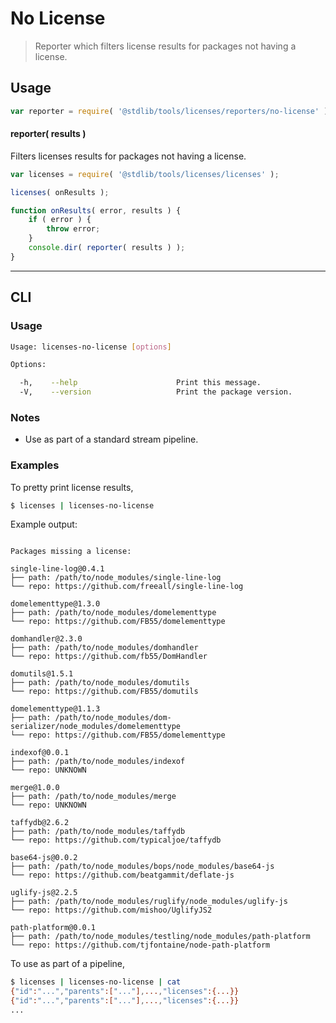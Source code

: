 # No License

> Reporter which filters license results for packages not having a license.


<section class="intro">

</section>

<!-- /.intro -->


<section class="usage">

## Usage

``` javascript
var reporter = require( '@stdlib/tools/licenses/reporters/no-license' );
```

#### reporter( results )

Filters licenses results for packages not having a license.

``` javascript
var licenses = require( '@stdlib/tools/licenses/licenses' );

licenses( onResults );

function onResults( error, results ) {
    if ( error ) {
        throw error;
    }
    console.dir( reporter( results ) );
}
```

</section>

<!-- /.usage -->


<section class="examples">

<!-- ## Examples

``` javascript

``` -->

</section>

<!-- /.examples -->


---

<section class="cli">

## CLI

<section class="usage">

### Usage

``` bash
Usage: licenses-no-license [options]

Options:

  -h,    --help                      Print this message.
  -V,    --version                   Print the package version.
```

</section>

<!-- /.usage -->


<section class="notes">

### Notes

* Use as part of a standard stream pipeline.

</section>

<!-- /.notes -->


<section class="examples">

### Examples

To pretty print license results,

``` bash
$ licenses | licenses-no-license
```

Example output:

``` text

Packages missing a license:

single-line-log@0.4.1
├── path: /path/to/node_modules/single-line-log
└── repo: https://github.com/freeall/single-line-log

domelementtype@1.3.0
├── path: /path/to/node_modules/domelementtype
└── repo: https://github.com/FB55/domelementtype

domhandler@2.3.0
├── path: /path/to/node_modules/domhandler
└── repo: https://github.com/fb55/DomHandler

domutils@1.5.1
├── path: /path/to/node_modules/domutils
└── repo: https://github.com/FB55/domutils

domelementtype@1.1.3
├── path: /path/to/node_modules/dom-serializer/node_modules/domelementtype
└── repo: https://github.com/FB55/domelementtype

indexof@0.0.1
├── path: /path/to/node_modules/indexof
└── repo: UNKNOWN

merge@1.0.0
├── path: /path/to/node_modules/merge
└── repo: UNKNOWN

taffydb@2.6.2
├── path: /path/to/node_modules/taffydb
└── repo: https://github.com/typicaljoe/taffydb

base64-js@0.0.2
├── path: /path/to/node_modules/bops/node_modules/base64-js
└── repo: https://github.com/beatgammit/deflate-js

uglify-js@2.2.5
├── path: /path/to/node_modules/ruglify/node_modules/uglify-js
└── repo: https://github.com/mishoo/UglifyJS2

path-platform@0.0.1
├── path: /path/to/node_modules/testling/node_modules/path-platform
└── repo: https://github.com/tjfontaine/node-path-platform

```

To use as part of a pipeline,

``` bash
$ licenses | licenses-no-license | cat
{"id":"...","parents":["..."],...,"licenses":{...}}
{"id":"...","parents":["..."],...,"licenses":{...}}
...
```

</section>

<!-- /.examples -->

</section>

<!-- /.cli -->


<section class="links">

</section>

<!-- /.links -->
